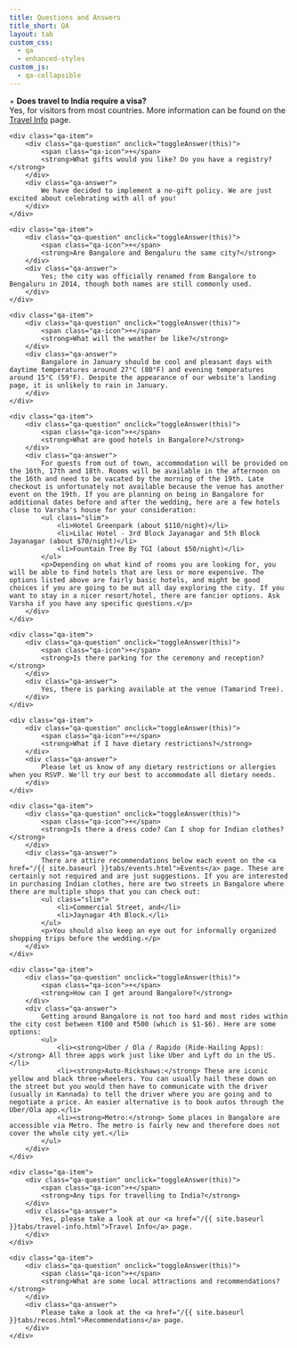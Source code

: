 ```yaml
---
title: Questions and Answers
title_short: QA
layout: tab
custom_css:
  - qa
  - enhanced-styles
custom_js:
  - qa-collapsible
---
```


<div class="qa-container">
    <div class="qa-item">
        <div class="qa-question" onclick="toggleAnswer(this)">
            <span class="qa-icon">+</span>
            <strong>Does travel to India require a visa?</strong>
        </div>
        <div class="qa-answer">
            Yes, for visitors from most countries. More information can be found on the <a href="/{{ site.baseurl }}tabs/travel-info.html">Travel Info</a> page.
        </div>
    </div>

    <div class="qa-item">
        <div class="qa-question" onclick="toggleAnswer(this)">
            <span class="qa-icon">+</span>
            <strong>What gifts would you like? Do you have a registry?</strong>
        </div>
        <div class="qa-answer">
            We have decided to implement a no-gift policy. We are just excited about celebrating with all of you!
        </div>
    </div>

    <div class="qa-item">
        <div class="qa-question" onclick="toggleAnswer(this)">
            <span class="qa-icon">+</span>
            <strong>Are Bangalore and Bengaluru the same city?</strong>
        </div>
        <div class="qa-answer">
            Yes; the city was officially renamed from Bangalore to Bengaluru in 2014, though both names are still commonly used.
        </div>
    </div>

    <div class="qa-item">
        <div class="qa-question" onclick="toggleAnswer(this)">
            <span class="qa-icon">+</span>
            <strong>What will the weather be like?</strong>
        </div>
        <div class="qa-answer">
            Bangalore in January should be cool and pleasant days with daytime temperatures around 27°C (80°F) and evening temperatures around 15°C (59°F). Despite the appearance of our website's landing page, it is unlikely to rain in January.
        </div>
    </div>

    <div class="qa-item">
        <div class="qa-question" onclick="toggleAnswer(this)">
            <span class="qa-icon">+</span>
            <strong>What are good hotels in Bangalore?</strong>
        </div>
        <div class="qa-answer">
            For guests from out of town, accommodation will be provided on the 16th, 17th and 18th. Rooms will be available in the afternoon on the 16th and need to be vacated by the morning of the 19th. Late checkout is unfortunately not available because the venue has another event on the 19th. If you are planning on being in Bangalore for additional dates before and after the wedding, here are a few hotels close to Varsha's house for your consideration:
            <ul class="slim">
                <li>Hotel Greenpark (about $110/night)</li>
                <li>Lilac Hotel - 3rd Block Jayanagar and 5th Block Jayanagar (about $70/night)</li>
                <li>Fountain Tree By TGI (about $50/night)</li>
            </ul>
            <p>Depending on what kind of rooms you are looking for, you will be able to find hotels that are less or more expensive. The options listed above are fairly basic hotels, and might be good choices if you are going to be out all day exploring the city. If you want to stay in a nicer resort/hotel, there are fancier options. Ask Varsha if you have any specific questions.</p>
        </div>
    </div>

    <div class="qa-item">
        <div class="qa-question" onclick="toggleAnswer(this)">
            <span class="qa-icon">+</span>
            <strong>Is there parking for the ceremony and reception?</strong>
        </div>
        <div class="qa-answer">
            Yes, there is parking available at the venue (Tamarind Tree).
        </div>
    </div>

    <div class="qa-item">
        <div class="qa-question" onclick="toggleAnswer(this)">
            <span class="qa-icon">+</span>
            <strong>What if I have dietary restrictions?</strong>
        </div>
        <div class="qa-answer">
            Please let us know of any dietary restrictions or allergies when you RSVP. We'll try our best to accommodate all dietary needs.
        </div>
    </div>

    <div class="qa-item">
        <div class="qa-question" onclick="toggleAnswer(this)">
            <span class="qa-icon">+</span>
            <strong>Is there a dress code? Can I shop for Indian clothes?</strong>
        </div>
        <div class="qa-answer">
            There are attire recommendations below each event on the <a href="/{{ site.baseurl }}tabs/events.html">Events</a> page. These are certainly not required and are just suggestions. If you are interested in purchasing Indian clothes, here are two streets in Bangalore where there are multiple shops that you can check out:
            <ul class="slim">
                <li>Commercial Street, and</li>
                <li>Jaynagar 4th Block.</li>
            </ul>
            <p>You should also keep an eye out for informally organized shopping trips before the wedding.</p>
        </div>
    </div>

    <div class="qa-item">
        <div class="qa-question" onclick="toggleAnswer(this)">
            <span class="qa-icon">+</span>
            <strong>How can I get around Bangalore?</strong>
        </div>
        <div class="qa-answer">
            Getting around Bangalore is not too hard and most rides within the city cost between ₹100 and ₹500 (which is $1-$6). Here are some options:
            <ul>
                <li><strong>Uber / Ola / Rapido (Ride-Hailing Apps):</strong> All three apps work just like Uber and Lyft do in the US.</li>
                <li><strong>Auto-Rickshaws:</strong> These are iconic yellow and black three-wheelers. You can usually hail these down on the street but you would then have to communicate with the driver (usually in Kannada) to tell the driver where you are going and to negotiate a price. An easier alternative is to book autos through the Uber/Ola app.</li>
                <li><strong>Metro:</strong> Some places in Bangalore are accessible via Metro. The metro is fairly new and therefore does not cover the whole city yet.</li>
            </ul>
        </div>
    </div>

    <div class="qa-item">
        <div class="qa-question" onclick="toggleAnswer(this)">
            <span class="qa-icon">+</span>
            <strong>Any tips for travelling to India?</strong>
        </div>
        <div class="qa-answer">
            Yes, please take a look at our <a href="/{{ site.baseurl }}tabs/travel-info.html">Travel Info</a> page.
        </div>
    </div>

    <div class="qa-item">
        <div class="qa-question" onclick="toggleAnswer(this)">
            <span class="qa-icon">+</span>
            <strong>What are some local attractions and recommendations?</strong>
        </div>
        <div class="qa-answer">
            Please take a look at the <a href="/{{ site.baseurl }}tabs/recos.html">Recommendations</a> page.
        </div>
    </div>
</div>
